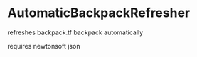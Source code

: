# AutomaticBackpackRefresher
refreshes backpack.tf backpack automatically

requires newtonsoft json
